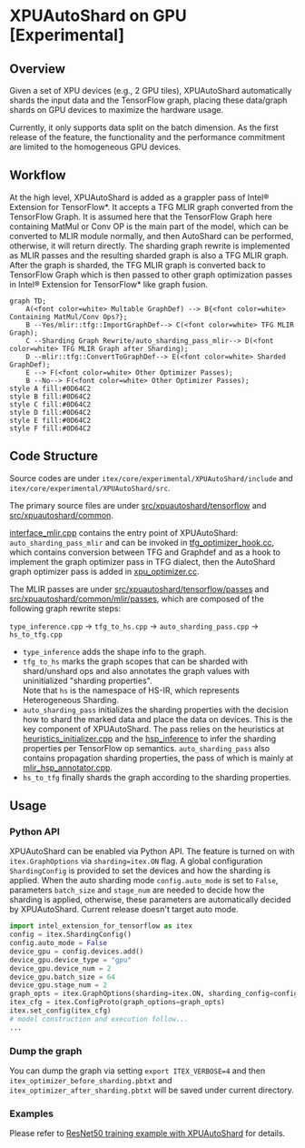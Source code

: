 # XPUAutoShard on GPU [Experimental]

## Overview
Given a set of XPU devices (e.g., 2 GPU tiles), XPUAutoShard automatically shards the input data and the TensorFlow graph, placing these data/graph shards on GPU devices to maximize the hardware usage. 

Currently, it only supports data split on the batch dimension. As the first release of the feature, the functionality and the performance commitment are limited to the homogeneous GPU devices.

## Workflow 
At the high level, XPUAutoShard is added as a grappler pass of Intel® Extension for TensorFlow*. It accepts a TFG MLIR graph converted from the TensorFlow Graph. It is assumed here that the TensorFlow Graph here containing MatMul or Conv OP is the main part of the model, which can be converted to MLIR module normally, and then AutoShard can be performed, otherwise, it will return directly. The sharding graph rewrite is implemented as MLIR passes and the resulting sharded graph is also a TFG MLIR graph. After the graph is sharded, the TFG MLIR graph is converted back to TensorFlow Graph which is then passed to other graph optimization passes in Intel® Extension for TensorFlow* like graph fusion.

```mermaid {align="center"}
graph TD;
    A(<font color=white> Multable GraphDef) --> B{<font color=white> Containing MatMul/Conv Ops?};
    B --Yes/mlir::tfg::ImportGraphDef--> C(<font color=white> TFG MLIR Graph);
    C --Sharding Graph Rewrite/auto_sharding_pass_mlir--> D(<font color=white> TFG MLIR Graph after Sharding);
    D --mlir::tfg::ConvertToGraphDef--> E(<font color=white> Sharded GraphDef);
    E --> F(<font color=white> Other Optimizer Passes);
    B --No--> F(<font color=white> Other Optimizer Passes);
style A fill:#0D64C2
style B fill:#0D64C2
style C fill:#0D64C2
style D fill:#0D64C2
style E fill:#0D64C2
style F fill:#0D64C2
```

## Code Structure
Source codes are under `itex/core/experimental/XPUAutoShard/include` and `itex/core/experimental/XPUAutoShard/src`.

The primary source files are under [src/xpuautoshard/tensorflow](../../itex/core/experimental/XPUAutoShard/src/xpuautoshard/tensorflow) and [src/xpuautoshard/common](../../itex/core/experimental/XPUAutoShard/src/xpuautoshard/common). 

[interface_mlir.cpp](../../itex/core/experimental/XPUAutoShard/src/xpuautoshard/tensorflow/interface_mlir.cpp) contains the entry point of XPUAutoShard: `auto_sharding_pass_mlir` and can be invoked in [tfg_optimizer_hook.cc](../../itex/core/graph/tfg_optimizer_hook/tfg_optimizer_hook.cc), which contains conversion between TFG and Graphdef and as a hook to implement the graph optimizer pass in TFG dialect, then the AutoShard graph optimizer pass is added in [xpu_optimizer.cc](../../itex/core/graph/xpu_optimizer.cc).

The MLIR passes are under [src/xpuautoshard/tensorflow/passes](../../itex/core/experimental/XPUAutoShard/src/xpuautoshard/tensorflow/passes) and [src/xpuautoshard/common/mlir/passes](../../itex/core/experimental/XPUAutoShard/src/xpuautoshard/common/mlir/passes), which are composed of the following graph rewrite steps:

`type_inference.cpp` -> `tfg_to_hs.cpp` -> `auto_sharding_pass.cpp` -> `hs_to_tfg.cpp`

* `type_inference` adds the shape info to the graph. 
* `tfg_to_hs` marks the graph scopes that can be sharded with shard/unshard ops and also annotates the graph values with uninitialized "sharding properties". <br> Note that `hs` is the namespace of HS-IR, which represents Heterogeneous Sharding.
* `auto_sharding_pass` initializes the sharding properties with the decision how to shard the marked data and place the data on devices. This is the key component of XPUAutoShard. The pass relies on the heuristics at [heuristics_initializer.cpp](../../itex/core/experimental/XPUAutoShard/src/xpuautoshard/common/mlir/passes/heuristics_initializer.cpp) and the [hsp_inference](../../itex/core/experimental/XPUAutoShard/src/xpuautoshard/common/hsp_inference) to infer the sharding properties per TensorFlow op semantics. `auto_sharding_pass` also contains propagation sharding properties, the pass of which is mainly at [mlir_hsp_annotator.cpp](../../itex/core/experimental/XPUAutoShard/src/xpuautoshard/common/mlir/passes/mlir_hsp_annotator.cpp).
* `hs_to_tfg` finally shards the graph according to the sharding properties.


## Usage

### Python API
XPUAutoShard can be enabled via Python API. The feature is turned on with `itex.GraphOptions` via `sharding=itex.ON` flag. A global configuration `ShardingConfig` is provided to set the devices and how the sharding is applied. When the auto sharding mode `config.auto_mode` is set to `False`, parameters `batch_size` and `stage_num` are needed to decide how the sharding is applied, otherwise, these parameters are automatically decided by XPUAutoShard. Current release doesn't target auto mode.

```python
import intel_extension_for_tensorflow as itex
config = itex.ShardingConfig()
config.auto_mode = False
device_gpu = config.devices.add()
device_gpu.device_type = "gpu"
device_gpu.device_num = 2
device_gpu.batch_size = 64
device_gpu.stage_num = 2
graph_opts = itex.GraphOptions(sharding=itex.ON, sharding_config=config)
itex_cfg = itex.ConfigProto(graph_options=graph_opts)
itex.set_config(itex_cfg)
# model construction and execution follow...
...
```

### Dump the graph
You can dump the graph via setting `export ITEX_VERBOSE=4` and then `itex_optimizer_before_sharding.pbtxt` and `itex_optimizer_after_sharding.pbtxt` will be saved under current directory.

### Examples
Please refer to [ResNet50 training example with XPUAutoShard](../../examples/train_resnet50_with_autoshard/README.md) for details.

